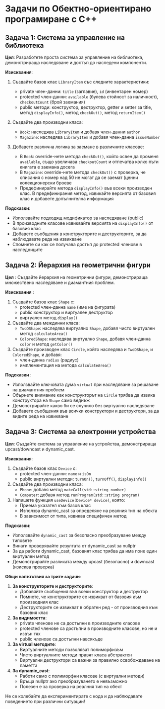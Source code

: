# Задачи по Обектно-ориентирано програмиране с C++

## Задача 1: Система за управление на библиотека

**Цел**: Разработете проста система за управление на библиотека, демонстрираща наследяване и достъп до наследени компоненти.

**Изисквания**:

1. Създайте базов клас `LibraryItem` със следните характеристики:

   * private член-данни: `title` (заглавие), `id` (инвентарен номер)
   * protected член-данни: `available` (булева стойност за наличност), `checkoutCount` (брой заемания)
   * public методи: конструктор, деструктор, getter и setter за title, метод `displayInfo()`, метод `checkOut()`, метод `returnItem()`
2. Създайте два производни класа:

   - `Book`: наследява `LibraryItem` и добавя член-данни `author`
   - `Magazine`: наследява `LibraryItem` и добавя член-данна `issueNumber`
3. Добавете различна логика за заемане в различните класове:

   * В `Book`: override-нете метода `checkOut()`, който освен да променя `available`, също увеличава `checkoutCount` и отпечатва колко пъти книгата е заемана досега
   * В `Magazine`: override-нете метода `checkOut()` с проверка, че списания с номер над 50 не могат да се заемат (ценни колекционерски броеве
   * Предефинирайте метода `displayInfo()` във всеки производен клас. В предефинирания метод, извикайте версията от базовия клас и добавете допълнителна информация

**Подсказки**:

- Използвайте подходящ модификатор за наследяване (public)
- В производните класове извиквайте версията на `displayInfo()` от базовия клас
- Добавете съобщения в конструкторите и деструкторите, за да наблюдавате реда на извикване
- Спомнете си как се получава достъп до protected членове в наследниците

## Задача 2: Йерархия на геометрични фигури

**Цел** : Създайте йерархия на геометрични фигури, демонстрираща множествено наследяване и диамантния проблем.

**Изисквания** :

1. Създайте базов клас `Shape` с:
   * protected член-данна `name` (име на фигурата)
   * public конструктор и виртуален деструктор
   * виртуален метод `display()`
2. Създайте два междинни класа:
   * `TwoDShape`: наследява виртуално `Shape`, добавя чисто виртуален метод `calculateArea()`
   * `ColoredShape`: наследява виртуално `Shape`, добавя член-данна `color` и метод `getColor()`
3. Създайте производен клас `Circle`, който наследява и `TwoDShape`, и `ColoredShape`, и добавя:
   * член-данна `radius` (радиус)
   * имплементация на метода `calculateArea()`

**Подсказки** :

* Използвайте ключовата дума `virtual` при наследяване за решаване на диамантния проблем
* Обърнете внимание как конструкторът на `Circle` трябва да извика конструктора на `Shape` само веднъж
* Демонстрирайте какво би се случило без виртуално наследяване
* Добавете съобщения във всички конструктори и деструктори, за да видите реда на извикване

## Задача 3: Система за електронни устройства

**Цел**: Създайте система за управление на устройства, демонстрираща upcast/downcast и dynamic_cast.

**Изисквания**:

1. Създайте базов клас `Device` с:
   - protected член-данни: `name` и `isOn`
   - public виртуални методи: `turnOn()`, `turnOff()`, `displayInfo()`
2. Създайте два производни класа:
   - `Phone`: добавя метод `makeCall(std::string number)`
   - `Computer`: добавя метод `runProgram(std::string program)`
3. Напишете функция `useDevice(Device* device)`, която:
   - Приема указател към базов клас
   - Използва dynamic_cast за определяне на реалния тип на обекта
   - В зависимост от типа, извиква специфичен метод

**Подсказки**:

- Използвайте `dynamic_cast` за безопасно преобразуване между типовете
- Винаги проверявайте резултата от dynamic_cast за nullptr
- За да работи dynamic_cast, базовият клас трябва да има поне един виртуален метод
- Демонстрирайте разликата между upcast (безопасно) и downcast (изисква проверка)

**Общи напътствия за трите задачи**:

1. **За конструкторите и деструкторите**:
   - Добавяйте съобщения във всеки конструктор и деструктор
   - Помнете, че конструкторите се извикват от базовия към производния клас
   - Деструкторите се извикват в обратен ред - от производния към базовия клас
2. **За видимостта**:
   - private членове не са достъпни в производните класове
   - protected членове са достъпни в производните класове, но не и извън тях
   - public членове са достъпни навсякъде
3. **За virtual методите**:
   - Виртуалните методи позволяват полиморфизъм
   - Чисто виртуалните методи правят класа абстрактен
   - Виртуални деструктори са важни за правилно освобождаване на паметта
4. **За dynamic_cast**:
   - Работи само с полиморфни класове (с виртуални методи)
   - Връща nullptr ако преобразуването е невъзможно
   - Полезен е за проверка на реалния тип на обект

Не се колебайте да експериментирате с кода и да наблюдавате поведението при различни ситуации!
